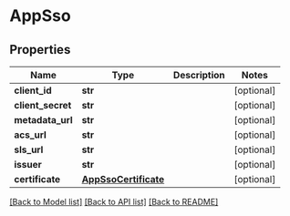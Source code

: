 # AppSso

## Properties
Name | Type | Description | Notes
------------ | ------------- | ------------- | -------------
**client_id** | **str** |  | [optional] 
**client_secret** | **str** |  | [optional] 
**metadata_url** | **str** |  | [optional] 
**acs_url** | **str** |  | [optional] 
**sls_url** | **str** |  | [optional] 
**issuer** | **str** |  | [optional] 
**certificate** | [**AppSsoCertificate**](AppSsoCertificate.md) |  | [optional] 

[[Back to Model list]](../README.md#documentation-for-models) [[Back to API list]](../README.md#documentation-for-api-endpoints) [[Back to README]](../README.md)


